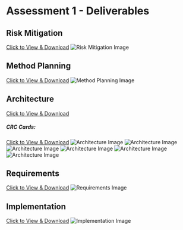 <html>
  <head>
    <title>Assessment 1 - Deliverables</title>
  </head>
  <body>
    <h1>Assessment 1 - Deliverables</h1>
    <div>
      <h2>Risk Mitigation</h2>
      <a href="https://github.com/decassociation/decassociation.github.io/blob/master/Deliverables%20for%20Assessment%201/Risk1.docx">Click to View & Download</a>
      <img src="image1.png" alt="Risk Mitigation Image">
    </div>
    <div>
      <h2>Method Planning</h2>
      <a href="https://github.com/decassociation/decassociation.github.io/blob/master/Deliverables%20for%20Assessment%201/Plan1.docx">Click to View & Download</a>
      <img src="image1.png" alt="Method Planning Image">
    </div>
    <div>
      <h2>Architecture</h2>
      <a href="https://github.com/decassociation/decassociation.github.io/blob/master/Deliverables%20for%20Assessment%201/Arch1_.docx">Click to View & Download</a>
      <h5>CRC Cards:</h5>
      <a href="https://github.com/decassociation/decassociation.github.io/tree/master/CRC-Cards">Click to View & Download</a>
      <img src="diagram1.png" alt="Architecture Image">
      <img src="diagram2.png" alt="Architecture Image">
      <img src="diagram3.png" alt="Architecture Image">
      <img src="diagram4.png" alt="Architecture Image">
      <img src="diagram5.png" alt="Architecture Image">
      <img src="diagram6.png" alt="Architecture Image">
    </div>
    <div>
      <h2>Requirements</h2>
      <a href="https://github.com/decassociation/decassociation.github.io/blob/master/Deliverables%20for%20Assessment%201/Req1.docx">Click to View & Download</a>
      <img src="image1.png" alt="Requirements Image">
    </div>
    <div>
      <h2>Implementation</h2>
      <a href="https://github.com/decassociation/decassociation.github.io/blob/master/Deliverables%20for%20Assessment%201/Impl1.docx">Click to View & Download</a>
      <img src="image1.png" alt="Implementation Image">
    </div>
  </body>
</html>
